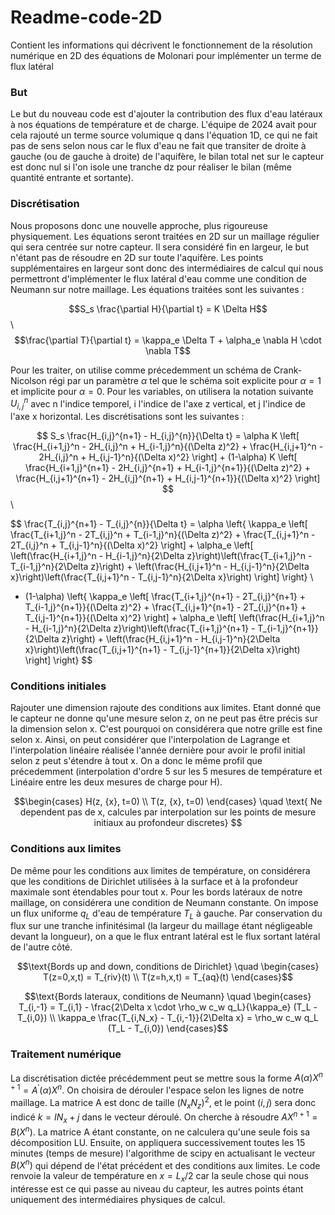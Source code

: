 # Readme-code-2D
Contient les informations qui décrivent le fonctionnement de la résolution numérique en 2D des équations de Molonari pour implémenter un terme de flux latéral

### But

Le but du nouveau code est d'ajouter la contribution des flux d'eau latéraux à nos équations de température et de charge. L'équipe de 2024 avait pour cela rajouté un terme source volumique q dans l'équation 1D, ce qui ne fait pas de sens selon nous car le flux d'eau ne fait que transiter de droite à gauche (ou de gauche à droite) de l'aquifère, le bilan total net sur le capteur est donc nul si l'on isole une tranche dz pour réaliser le bilan (même quantité entrante et sortante).


### Discrétisation

Nous proposons donc une nouvelle approche, plus rigoureuse physiquement. Les équations seront traitées en 2D sur un maillage régulier qui sera centrée sur notre capteur. Il sera considéré fin en largeur, le but n'étant pas de résoudre en 2D sur toute l'aquifère. Les points supplémentaires en largeur sont donc des intermédiaires de calcul qui nous permettront d'implémenter le flux latéral d'eau comme une condition de Neumann sur notre maillage. Les équations traitées sont les suivantes :

$$S_s \frac{\partial H}{\partial t} = K \Delta H$$ \\ $$\frac{\partial T}{\partial t} = \kappa_e \Delta T + \alpha_e \nabla H \cdot \nabla T$$

Pour les traiter, on utilise comme précedemment un schéma de Crank-Nicolson régi par un paramètre $\alpha$ tel que le schéma soit explicite pour $\alpha=1$ et implicite pour $\alpha=0$. Pour les variables, on utilisera la notation suivante $U^{n}_{i,j}$ avec n l'indice temporel, i l'indice de l'axe z vertical, et j l'indice de l'axe x horizontal.
Les discrétisations sont les suivantes :

$$
S_s \frac{H_{i,j}^{n+1} - H_{i,j}^{n}}{\Delta t} = \alpha K \left[ \frac{H_{i+1,j}^n - 2H_{i,j}^n + H_{i-1,j}^n}{(\Delta z)^2} + \frac{H_{i,j+1}^n - 2H_{i,j}^n + H_{i,j-1}^n}{(\Delta x)^2} \right] + (1-\alpha) K \left[ \frac{H_{i+1,j}^{n+1} - 2H_{i,j}^{n+1} + H_{i-1,j}^{n+1}}{(\Delta z)^2} + \frac{H_{i,j+1}^{n+1} - 2H_{i,j}^{n+1} + H_{i,j-1}^{n+1}}{(\Delta x)^2} \right]
$$ \\

$$ 
\frac{T_{i,j}^{n+1} - T_{i,j}^{n}}{\Delta t} = 
\alpha \left\{ \kappa_e \left[ \frac{T_{i+1,j}^n - 2T_{i,j}^n + T_{i-1,j}^n}{(\Delta z)^2} + \frac{T_{i,j+1}^n - 2T_{i,j}^n + T_{i,j-1}^n}{(\Delta x)^2} \right] + \alpha_e \left[ \left(\frac{H_{i+1,j}^n - H_{i-1,j}^n}{2\Delta z}\right)\left(\frac{T_{i+1,j}^n - T_{i-1,j}^n}{2\Delta z}\right) + \left(\frac{H_{i,j+1}^n - H_{i,j-1}^n}{2\Delta x}\right)\left(\frac{T_{i,j+1}^n - T_{i,j-1}^n}{2\Delta x}\right) \right] \right\} \\
+ (1-\alpha) \left\{ \kappa_e \left[ \frac{T_{i+1,j}^{n+1} - 2T_{i,j}^{n+1} + T_{i-1,j}^{n+1}}{(\Delta z)^2} + \frac{T_{i,j+1}^{n+1} - 2T_{i,j}^{n+1} + T_{i,j-1}^{n+1}}{(\Delta x)^2} \right] + \alpha_e \left[ \left(\frac{H_{i+1,j}^n - H_{i-1,j}^n}{2\Delta z}\right)\left(\frac{T_{i+1,j}^{n+1} - T_{i-1,j}^{n+1}}{2\Delta z}\right) + \left(\frac{H_{i,j+1}^n - H_{i,j-1}^n}{2\Delta x}\right)\left(\frac{T_{i,j+1}^{n+1} - T_{i,j-1}^{n+1}}{2\Delta x}\right) \right] \right\}
$$


### Conditions initiales

Rajouter une dimension rajoute des conditions aux limites. Etant donné que le capteur ne donne qu'une mesure selon z, on ne peut pas être précis sur la dimension selon x. C'est pourquoi on considérera que notre grille est fine selon x. Ainsi, on peut considérer que l'interpolation de Lagrange et l'interpolation linéaire réalisée l'année dernière pour avoir le profil initial selon z peut s'étendre à tout x. On a donc le même profil que précedemment (interpolation d'ordre 5 sur les 5 mesures de température et Linéaire entre les deux mesures de charge pour H).

$$\begin{cases}
H(z, {x}, t=0) \\ 
T(z, {x}, t=0) 
\end{cases} \quad
\text{ Ne dependent pas de x, calcules par interpolation sur les points de mesure initiaux au profondeur discretes}
$$ 


### Conditions aux limites 

De même pour les conditions aux limites de température, on considérera que les conditions de Dirichlet utilisées à la surface et à la profondeur maximale sont étendables pour tout x.
Pour les bords latéraux de notre maillage, on considérera une condition de Neumann constante. On impose un flux uniforme $q_L$ d'eau de température $T_L$ à gauche. Par conservation du flux sur une tranche infinitésimal (la largeur du maillage étant négligeable devant la longueur), on a que le flux entrant latéral est le flux sortant latéral de l'autre côté.

$$\text{Bords up and down, conditions de Dirichlet} \quad \begin{cases} T(z=0,x,t) = T_{riv}(t) \\ T(z=h,x,t) = T_{aq}(t) \end{cases}$$

$$\text{Bords lateraux, conditions de Neumann} \quad \begin{cases} T_{i,-1} = T_{i,1} - \frac{2\Delta x \cdot \rho_w c_w q_L}{\kappa_e} (T_L - T_{i,0}) \\ \kappa_e \frac{T_{i,N_x} - T_{i,-1}}{2\Delta x} = \rho_w c_w q_L (T_L - T_{i,0}) \end{cases}$$


### Traitement numérique

La discrétisation dictée précédemment peut se mettre sous la forme $A(\alpha) X^{n+1}=A^{'}(\alpha)X^{n}$. On choisira de dérouler l'espace selon les lignes de notre maillage. La matrice A est donc de taille $(N_x N_z)^{2}$, et le point $(i,j)$ sera donc indicé $k = I N_x + j$ dans le vecteur déroulé.
On cherche à résoudre $A X^{n+1}=B(X^{n})$. La matrice A étant constante, on ne calculera qu'une seule fois sa décomposition LU. Ensuite, on appliquera successivement toutes les 15 minutes (temps de mesure) l'algorithme de scipy en actualisant le vecteur $B(X^{n})$ qui dépend de l'état précédent et des conditions aux limites. Le code renvoie la valeur de température en $x = L_x / 2$ car la seule chose qui nous intéresse est ce qui passe au niveau du capteur, les autres points étant uniquement des intermédiaires physiques de calcul.
